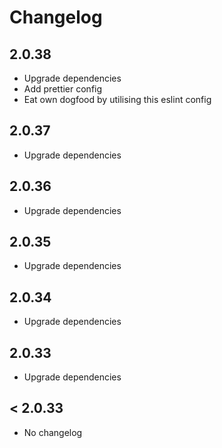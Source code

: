 # Changelog

## 2.0.38

- Upgrade dependencies
- Add prettier config
- Eat own dogfood by utilising this eslint config

## 2.0.37

- Upgrade dependencies

## 2.0.36

- Upgrade dependencies

## 2.0.35

- Upgrade dependencies

## 2.0.34

- Upgrade dependencies

## 2.0.33

- Upgrade dependencies

## < 2.0.33

- No changelog
